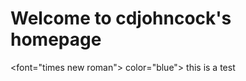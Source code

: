 # Welcome to cdjohncock's homepage
<heading> <font="times new roman"> color="blue"> this is a test</heading></font>
